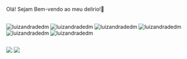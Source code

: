 Olá! Sejam Bem-vendo ao meu delirio!🤯
<div estilo="exibição: inline_block"><br>
 <img alinhar="centro" alt="luizandradedm"alta="20" largura="20" src="https://img.icons8.com/?size=100&id=49190&format=png&color=000000">
 <img alinhar="centro" alt="luizandradedm"alta="20" largura="20" src="https://img.icons8.com/?size=100&id=0tpqgxISselU&format=png&color=000000">
 <img alinhar="centro" alt="luizandradedm"alta="20" largura="20" src="https://img.icons8.com/?size=100&id=YWDsCjL0c2qv&format=png&color=000000">
<img alinhar="centro" alt="luizandradedm"alta="20" largura="20" src="https://img.icons8.com/?size=100&id=PXTY4q2Sq2lG&format=png&color=000000">
<img alinhar="centro" alt="luizandradedm"alta="20" largura="20" src="https://img.icons8.com/?size=100&id=13441&format=png&color=000000">  
<img alinhar="centro" alt="luizandradedm"alta="20" largura="20" src="https://img.icons8.com/?size=100&id=vFFJFfHoOHvj&format=png&color=000000">  
</div>

##

  <a href="https://instagram.com/luizandradedm" target="_blank"><img src="https://img.shields.io/badge/-Instagram-%23E4405F?style=for-the-badge&logo=instagram&logoColor=white" target="_blank"></a>
  <a href="https://www.linkedin.com/in/luizandradeadm/" target="_blank"><img src="https://img.shields.io/badge/-LinkedIn-%230077B5?style=for-the-badge&logo=linkedin&logoColor=white" target="_blank"></a> 
